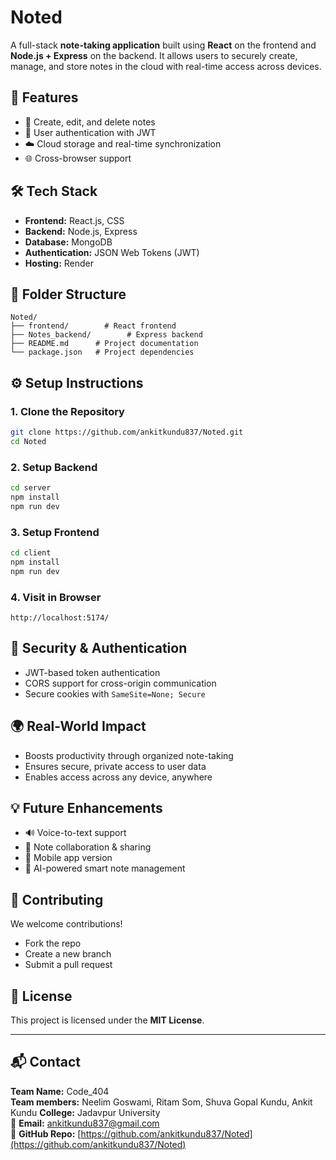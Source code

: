 
# Noted

A full-stack **note-taking application** built using **React** on the frontend and **Node.js + Express** on the backend. It allows users to securely create, manage, and store notes in the cloud with real-time access across devices.

## 🚀 Features

- 📝 Create, edit, and delete notes
- 🔐 User authentication with JWT
- ☁️ Cloud storage and real-time synchronization
- 🌐 Cross-browser support

## 🛠️ Tech Stack

- **Frontend:** React.js, CSS
- **Backend:** Node.js, Express
- **Database:** MongoDB
- **Authentication:** JSON Web Tokens (JWT)
- **Hosting:** Render

## 📁 Folder Structure

```
Noted/
├── frontend/        # React frontend
├── Notes_backend/        # Express backend
├── README.md      # Project documentation
└── package.json   # Project dependencies
```

## ⚙️ Setup Instructions

### 1. Clone the Repository

```bash
git clone https://github.com/ankitkundu837/Noted.git
cd Noted
```

### 2. Setup Backend

```bash
cd server
npm install
npm run dev 
```

### 3. Setup Frontend

```bash
cd client
npm install
npm run dev 
```

### 4. Visit in Browser

```
http://localhost:5174/
```

## 🔐 Security & Authentication

- JWT-based token authentication
- CORS support for cross-origin communication
- Secure cookies with `SameSite=None; Secure`

## 🌍 Real-World Impact

- Boosts productivity through organized note-taking
- Ensures secure, private access to user data
- Enables access across any device, anywhere

## 💡 Future Enhancements

- 🔊 Voice-to-text support
- 👥 Note collaboration & sharing
- 📱 Mobile app version
- 🧠 AI-powered smart note management

## 🤝 Contributing

We welcome contributions!

- Fork the repo
- Create a new branch
- Submit a pull request

## 📜 License

This project is licensed under the **MIT License**.

---

## 📬 Contact

**Team Name:** Code_404  
**Team members:** Neelim Goswami, Ritam Som, Shuva Gopal Kundu, Ankit Kundu 
**College:** Jadavpur University  
📧 **Email:** [ankitkundu837@gmail.com](mailto:ankitkundu837@gmail.com)  
🔗 **GitHub Repo:** [https://github.com/ankitkundu837/Noted](https://github.com/ankitkundu837/Noted)
